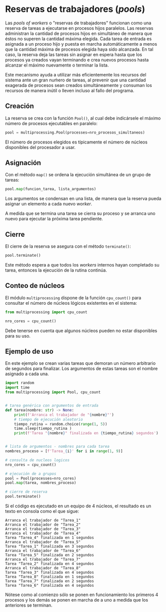 

# Reservas de trabajadores (*pools*)

Las *pools of workers* o "reservas de trabajadores" funcionan como una reserva de tareas a ejecutarse en procesos hijos paralelos.
Las reservas administran la cantidad de procesos hijos en simultáneo
de manera que éstos no superen la cantidad máxima elegida.
Cada tarea de entrada es asignada a un proceso hijo y puesta en marcha
automáticamente
a menos que la cantidad máxima de procesos elegida haya sido alcanzada.
En tal caso, la reserva deja las tareas sin asignar en espera
hasta que los procesos ya creados vayan terminando
e crea nuevos procesos hasta alcanzar el máximo nuevamente o terminar la lista.

Este mecanismo ayuda a utilizar más eficientemente los recursos del sistema ante un gran nuḿero de tareas,
al prevenir que una cantidad exagerada de procesos sean creados simultáneamente y consuman los recursos de manera inútil o lleven incluso al fallo del programa.

## Creación

La reserva se crea con la función `Pool()`, al cual debe indicársele el máximo número de procesos ejecutables en paralelo:

```py title="Crear pool"
pool = multiprocessing.Pool(processes=nro_procesos_simultaneos)    
```
El número de procesos elegidos
es típicamente el número de núcleos disponibles del procesador a usar.

## Asignación

Con el método `map()` se ordena la ejecución simultánea de un grupo de tareas:

```py   title="Arrancar pool"
pool.map(funcion_tarea, lista_argumentos) 
```

Los argumentos se condensan en una lista,
de manera que la reserva pueda asignar un elemento
a cada nuevo *worker*.

A medida que se termina una tarea se cierra su proceso y se arranca uno nuevo para ejecutar la próxima tarea pendiente. 

## Cierre

El cierre de la reserva se asegura con el método `terminate()`:

```py title="Cerrar pool"
pool.terminate()
```

Este método espera a que todos los *workers* internos hayan completado su tarea,
entonces la ejecución de la rutina continúa.


## Conteo de núcleos

El módulo `multiprocessing` dispone de la función `cpu_count()` para consultar el número de núcleos lógicos existentes en el sistema:

```py title="Nº de Núcleos" 
from multiprocessing import cpu_count

nro_cores = cpu_count()  
```
Debe tenerse en cuenta que algunos núcleos pueden no estar disponibles para su uso.


## Ejemplo de uso

En este ejemplo se crean varias tareas
que demoran un número arbitrario de segundos para finalizar.
Los argumentos de estas tareas
son el nombre asignado a cada una.


```py title="Ejemplo - demora arbitraria"
import random
import time
from multiprocessing import Pool, cpu_count


# tarea genérica con argumentos de entrada
def tarea(nombre: str) -> None:
    print(f'Arranca el trabajador de "{nombre}"')
    # tiempo de ejecución aleatorio
    tiempo_rutina = random.choice(range(1, 5))
    time.sleep(tiempo_rutina )
    print(f'Tarea "{nombre}" finalizada en {tiempo_rutina} segundos')


# lista de argumentos - nombres para cada tarea 
nombres_proceso = [f'Tarea_{i}' for i in range(1, 9)]

# consulta de nucleos logicos
nro_cores = cpu_count()            

# ejecución de a grupos 
pool = Pool(processes=nro_cores) 
pool.map(tarea, nombres_proceso)    

# cierre de reserva
pool.terminate()
```

Si el código es ejecutado en un equipo de 4 núcleos,
el resultado es un texto en consola como el que sigue:

``` title="Texto en consola"
Arranca el trabajador de "Tarea_1"
Arranca el trabajador de "Tarea_2"
Arranca el trabajador de "Tarea_3"
Arranca el trabajador de "Tarea_4"
Tarea "Tarea_4" finalizada en 1 segundos
Arranca el trabajador de "Tarea_5"
Tarea "Tarea_1" finalizada en 3 segundos
Arranca el trabajador de "Tarea_6"
Tarea "Tarea_5" finalizada en 2 segundos
Arranca el trabajador de "Tarea_7"
Tarea "Tarea_2" finalizada en 4 segundos
Arranca el trabajador de "Tarea_8"
Tarea "Tarea_3" finalizada en 4 segundos
Tarea "Tarea_8" finalizada en 1 segundos
Tarea "Tarea_7" finalizada en 2 segundos
Tarea "Tarea_6" finalizada en 4 segundos
```

Nótese como al comienzo
sólo se ponen en funcionamiento los primeros 4 procesos
y los demás se ponen en marcha de a uno
a medida que los anteriores se terminan.


